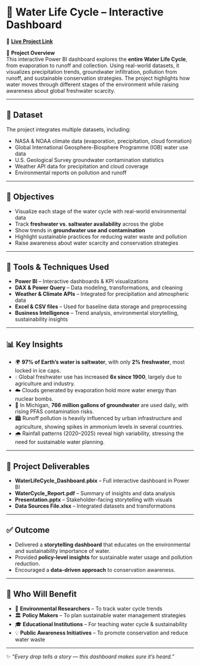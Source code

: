 # 🌊 Water Life Cycle – Interactive Dashboard
🔗 **[Live Project Link]([https://app.powerbi.com/your-live-dashboard-link-here](https://community.fabric.microsoft.com/t5/Contests-Gallery/Water-Life-Cycle/td-p/4611138))**  

📌 **Project Overview**  
This interactive Power BI dashboard explores the **entire Water Life Cycle**, from evaporation to runoff and collection. Using real-world datasets, it visualizes precipitation trends, groundwater infiltration, pollution from runoff, and sustainable conservation strategies. The project highlights how water moves through different stages of the environment while raising awareness about global freshwater scarcity.  

---

## 🧩 Dataset  
The project integrates multiple datasets, including:  
- NASA & NOAA climate data (evaporation, precipitation, cloud formation)  
- Global International Geosphere-Biosphere Programme (IGB) water use data  
- U.S. Geological Survey groundwater contamination statistics  
- Weather API data for precipitation and cloud coverage  
- Environmental reports on pollution and runoff  

---

## 🎯 Objectives  
- Visualize each stage of the water cycle with real-world environmental data  
- Track **freshwater vs. saltwater availability** across the globe  
- Show trends in **groundwater use and contamination**  
- Highlight sustainable practices for reducing water waste and pollution  
- Raise awareness about water scarcity and conservation strategies  

---

## 🧠 Tools & Techniques Used  
- **Power BI** – Interactive dashboards & KPI visualizations  
- **DAX & Power Query** – Data modeling, transformations, and cleaning  
- **Weather & Climate APIs** – Integrated for precipitation and atmospheric data  
- **Excel & CSV files** – Used for baseline data storage and preprocessing  
- **Business Intelligence** – Trend analysis, environmental storytelling, sustainability insights  

---

## 📊 Key Insights  
- 🌍 **97% of Earth’s water is saltwater**, with only **2% freshwater**, most locked in ice caps.  
- 💧 Global freshwater use has increased **6x since 1900**, largely due to agriculture and industry.  
- ☁️ Clouds generated by evaporation hold more water energy than nuclear bombs.  
- 🚰 In Michigan, **766 million gallons of groundwater** are used daily, with rising PFAS contamination risks.  
- 🏙️ Runoff pollution is heavily influenced by urban infrastructure and agriculture, showing spikes in ammonium levels in several countries.  
- 🌧️ Rainfall patterns (2020–2025) reveal high variability, stressing the need for sustainable water planning.  

---

## 📁 Project Deliverables  
- **WaterLifeCycle_Dashboard.pbix** – Full interactive dashboard in Power BI  
- **WaterCycle_Report.pdf** – Summary of insights and data analysis  
- **Presentation.pptx** – Stakeholder-facing storytelling with visuals  
- **Data Sources File.xlsx** – Integrated datasets and transformations  

---

## ✅ Outcome  
- Delivered a **storytelling dashboard** that educates on the environmental and sustainability importance of water.  
- Provided **policy-level insights** for sustainable water usage and pollution reduction.  
- Encouraged a **data-driven approach** to conservation awareness.  

---

## 👥 Who Will Benefit  
- 🌱 **Environmental Researchers** – To track water cycle trends  
- 🏛️ **Policy Makers** – To plan sustainable water management strategies  
- 🎓 **Educational Institutions** – For teaching water cycle & sustainability  
- 💡 **Public Awareness Initiatives** – To promote conservation and reduce water waste  

---

✨ *“Every drop tells a story — this dashboard makes sure it’s heard.”*  
